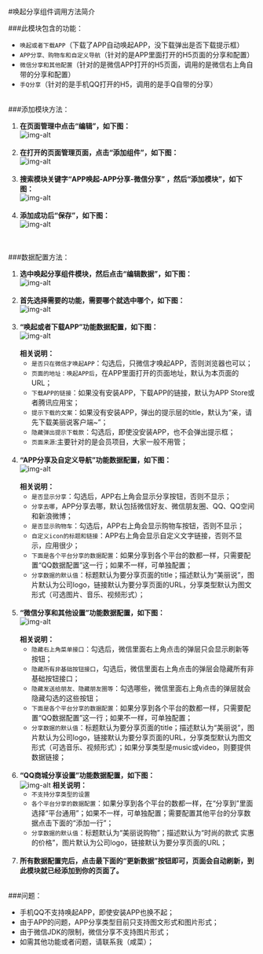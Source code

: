 #唤起分享组件调用方法简介

###此模块包含的功能：
* `唤起或者下载APP`（下载了APP自动唤起APP，没下载弹出是否下载提示框）
* `APP分享、购物车和自定义导航`（针对的是APP里面打开的H5页面的分享和配置）
* `微信分享和其他配置`（针对的是微信APP打开的H5页面，调用的是微信右上角自带的分享和配置）
* `手Q分享`（针对的是手机QQ打开的H5，调用的是手Q自带的分享）
<br><br>

###添加模块方法：
1. **在页面管理中点击“编辑”，如下图：**<br>
![img-alt](	http://s17.mogucdn.com/new1/v1/bmisc/d1cfa99f08ca771784aadce253b2cbdc/177219023579.png)
<br><br>
2. **在打开的页面管理页面，点击“添加组件”，如下图：**<br>
![img-alt](	http://s17.mogucdn.com/new1/v1/bmisc/e5f89befb4d6aa410f78bf600e837c8d/177219294685.png)
<br><br>
3. **搜索模块关键字“APP唤起-APP分享-微信分享” ，然后“添加模块”，如下图：**<br>
![img-alt](	http://s16.mogucdn.com/new1/v1/bmisc/2dd9795bb61b6292b05beb638a1e0faf/177219583662.png)
<br><br>
4. **添加成功后“保存”，如下图：**<br>
![img-alt](	http://s16.mogucdn.com/new1/v1/bmisc/dd6e0855a3054f2d113b007bf14f0a2d/177219702569.png)

<br><br>
###数据配置方法：
1. **选中唤起分享组件模块，然后点击“编辑数据”，如下图：**<br>
![img-alt](http://s16.mogucdn.com/new1/v1/bmisc/445e97725cf84fc1cd69d48038b5805a/177220418200.png)
<br><br>
2. **首先选择需要的功能，需要哪个就选中哪个，如下图：**<br>
![img-alt](http://s16.mogucdn.com/new1/v1/bmisc/53277113cc3c728a2ebe0fc4700379f3/177220646213.png)
<br><br>
3. **“唤起或者下载APP”功能数据配置，如下图：**<br>
![img-alt](http://s17.mogucdn.com/new1/v1/bmisc/3a6fa55df2aaac10becea62de0738181/177221032103.png)<br><br>
	**相关说明：**
	* `是否只在微信才唤起APP`：勾选后，只微信才唤起APP，否则浏览器也可以；
	* `页面的地址：唤起APP后`，在APP里面打开的页面地址，默认为本页面的URL；
	* `下载APP的链接`：如果没有安装APP，下载APP的链接，默认为APP Store或者腾讯应用宝；
	* `提示下载的文案`：如果没有安装APP，弹出的提示层的title，默认为“亲，请先下载美丽说客户端~”；
	* `隐藏弹出提示下载款`：勾选后，即使没安装APP，也不会弹出提示框；
	* `页面来源`:主要针对的是会员项目，大家一般不用管；
<br><br>
4. **“APP分享及自定义导航”功能数据配置，如下图：**<br>
![img-alt](http://s17.mogucdn.com/new1/v1/bmisc/4418cadb4fa6257f496d3d6ff46e9798/177221998624.png)<br><br>
	**相关说明：**
	* `是否显示分享`：勾选后，APP右上角会显示分享按钮，否则不显示；
	* `分享去哪`，APP分享去哪，默认包括微信好友、微信朋友圈、QQ、QQ空间和新浪微博；
	* `是否显示购物车`：勾选后，APP右上角会显示购物车按钮，否则不显示；
	* `自定义icon的标题和链接`：APP右上角会显示自定义文字链接，否则不显示，应用很少；
	* `下面是各个平台分享的数据配置`：如果分享到各个平台的数都一样，只需要配置“QQ数据配置”这一行；如果不一样，可单独配置；
	* `分享数据的默认值`：标题默认为要分享页面的title；描述默认为“美丽说”，图片默认为公司logo，链接默认为要分享页面的URL，分享类型默认为图文形式（可选图片、音乐、视频形式）；
<br><br>
5. **“微信分享和其他设置”功能数据配置，如下图：**<br>
![img-alt](http://s16.mogucdn.com/new1/v1/bmisc/6d390d94a94783c51f9c1ae9f4b34131/177222798019.png)<br><br>
	**相关说明：**
	* `隐藏右上角菜单接口`：勾选后，微信里面右上角点击的弹层只会显示刷新等按钮；
	* `隐藏所有非基础按钮接口`，勾选后，微信里面右上角点击的弹层会隐藏所有非基础按钮接口；
	* `隐藏发送给朋友、隐藏朋友圈等`：勾选哪些，微信里面右上角点击的弹层就会隐藏勾选的这些按钮；
	* `下面是各个平台分享的数据配置`：如果分享到各个平台的数都一样，只需要配置“QQ数据配置”这一行；如果不一样，可单独配置；
	* `分享数据的默认值`：标题默认为要分享页面的title；描述默认为“美丽说”，图片默认为公司logo，链接默认为要分享页面的URL，分享类型默认为图文形式（可选音乐、视频形式）；如果分享类型是music或video，则要提供数据链接；
<br><br>
6. **“QQ商城分享设置”功能数据配置，如下图：**<br>
![img-alt](http://s17.mogucdn.com/new1/v1/bmisc/cc25c3a69070b4eb65153354f4087d87/177224938491.png)
	**相关说明：**
	* `不支持分享类型的设置`
	* `各个平台分享的数据配置`：如果分享到各个平台的数都一样，在“分享到”里面选择“平台通用”；如果不一样，可单独配置；需要配置其他平台的分享数据点击下面的“添加一行”；
	* `分享数据的默认值`：标题默认为“美丽说购物”；描述默认为“时尚的款式 实惠的价格”，图片默认为公司logo，链接默认为要分享页面的URL；
<br><br>
7. **所有数据配置完后，点击最下面的“更新数据”按钮即可，页面会自动刷新，到此模块就已经添加到你的页面了。**
<br><br>

###问题：
* 手机QQ不支持唤起APP，即使安装APP也换不起；
* 由于APP的问题，APP分享类型目前只支持图文形式和图片形式；
* 由于微信JDK的限制，微信分享不支持图片形式；
* 如需其他功能或者问题，请联系我（咸菜）；
